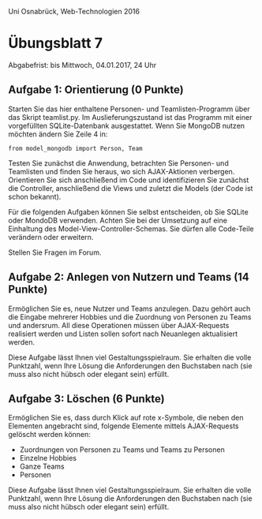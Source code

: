 Uni Osnabrück, Web-Technologien 2016

Übungsblatt 7
=============

Abgabefrist: bis Mittwoch, 04.01.2017, 24 Uhr


Aufgabe 1: Orientierung (0 Punkte)
----------------------------------------

Starten Sie das hier enthaltene Personen- und Teamlisten-Programm über das Skript teamlist.py.
Im Auslieferungszustand ist das Programm mit einer vorgefüllten SQLite-Datenbank ausgestattet.
Wenn Sie MongoDB nutzen möchten ändern Sie Zeile 4 in:

    from model_mongodb import Person, Team

Testen Sie zunächst die Anwendung, betrachten Sie Personen- und Teamlisten und finden Sie heraus,
wo sich AJAX-Aktionen verbergen. Orientieren Sie sich anschließend im Code und identifizieren Sie zunächst die Controller, anschließend
die Views und zuletzt die Models (der Code ist schon bekannt).

Für die folgenden Aufgaben können Sie selbst entscheiden, ob Sie SQLite oder MondoDB verwenden. 
Achten Sie bei der Umsetzung auf eine Einhaltung des Model-View-Controller-Schemas. Sie dürfen
alle Code-Teile verändern oder erweitern.
 
Stellen Sie Fragen im Forum.


Aufgabe 2: Anlegen von Nutzern und Teams (14 Punkte)
----------------------------------------------------

Ermöglichen Sie es, neue Nutzer und Teams anzulegen.  Dazu gehört auch die Eingabe mehrerer Hobbies und die
Zuordnung von Personen zu Teams und andersrum. All diese Operationen müssen über AJAX-Requests realisiert werden
und Listen sollen sofort nach Neuanlegen aktualisiert werden.

Diese Aufgabe lässt Ihnen viel Gestaltungsspielraum. Sie erhalten die volle Punktzahl, wenn Ihre Lösung
die Anforderungen den Buchstaben nach (sie muss also nicht hübsch oder elegant sein) erfüllt.

Aufgabe 3: Löschen (6 Punkte)
---------------------------------

Ermöglichen Sie es, dass durch Klick auf rote x-Symbole, die neben den Elementen angebracht sind, folgende
 Elemente mittels AJAX-Requests gelöscht werden können:
 
 * Zuordnungen von Personen zu Teams und Teams zu Personen
 * Einzelne Hobbies
 * Ganze Teams
 * Personen
 
Diese Aufgabe lässt Ihnen viel Gestaltungsspielraum. Sie erhalten die volle Punktzahl, wenn Ihre Lösung
die Anforderungen den Buchstaben nach (sie muss also nicht hübsch oder elegant sein) erfüllt.
